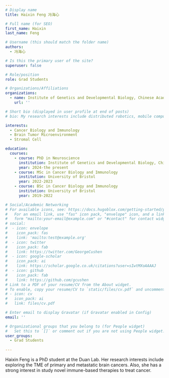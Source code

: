 ```yaml
---
# Display name
title: Haixin Feng 冯海心

# Full name (for SEO)
first_name: Haixin
last_name: Feng

# Username (this should match the folder name)
authors:
  - 冯海心

# Is this the primary user of the site?
superuser: false

# Role/position
role: Grad Students

# Organizations/Affiliations
organizations:
  - name: Institute of Genetics and Developmental Biology, Chinese Academy of Sciences
    url: ''

# Short bio (displayed in user profile at end of posts)
# bio: My research interests include distributed robotics, mobile computing and programmable matter.

interests:
  - Cancer Biology and Immunology
  - Brain Tumor Microenvironment
  - Stromal Cell

education:
  courses:
    - course: PhD in Neuroscience
      institution: Institute of Genetics and Developmental Biology, Chinese Academy of Sciences
      year: 2024-the present
    - course: MSc in Cancer Biology and Immunology
      institution: University of Bristol
      year: 2022-2023
    - course: BSc in Cancer Biology and Immunology
      institution: University of Bristol
      year: 2019-2022

# Social/Academic Networking
# For available icons, see: https://docs.hugoblox.com/getting-started/page-builder/#icons
#   For an email link, use "fas" icon pack, "envelope" icon, and a link in the
#   form "mailto:your-email@example.com" or "#contact" for contact widget.
# social:
#  - icon: envelope
#    icon_pack: fas
#    link: 'mailto:test@example.org'
#  - icon: twitter
#    icon_pack: fab
#    link: https://twitter.com/GeorgeCushen
#  - icon: google-scholar
#    icon_pack: ai
#    link: https://scholar.google.co.uk/citations?user=sIwtMXoAAAAJ
#  - icon: github
#    icon_pack: fab
#    link: https://github.com/gcushen
# Link to a PDF of your resume/CV from the About widget.
# To enable, copy your resume/CV to `static/files/cv.pdf` and uncomment the lines below.
# - icon: cv
#   icon_pack: ai
#   link: files/cv.pdf

# Enter email to display Gravatar (if Gravatar enabled in Config)
email: ''

# Organizational groups that you belong to (for People widget)
#   Set this to `[]` or comment out if you are not using People widget.
user_groups:
  - Grad Students
  
---
```


Haixin Feng is a PhD student at the Duan Lab. Her research interests include exploring the TME of primary and metastatic brain cancers. Also, she has a strong interest in study novel immune-based therapies to treat cancer.